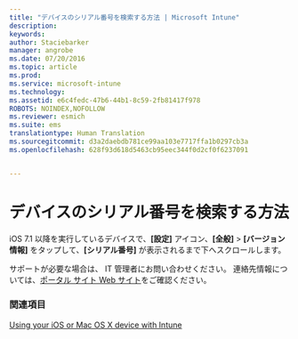 ```yaml
---
title: "デバイスのシリアル番号を検索する方法 | Microsoft Intune"
description: 
keywords: 
author: Staciebarker
manager: angrobe
ms.date: 07/20/2016
ms.topic: article
ms.prod: 
ms.service: microsoft-intune
ms.technology: 
ms.assetid: e6c4fedc-47b6-44b1-8c59-2fb81417f978
ROBOTS: NOINDEX,NOFOLLOW
ms.reviewer: esmich
ms.suite: ems
translationtype: Human Translation
ms.sourcegitcommit: d3a2daebdb781ce99aa103e7717ffa1b0297cb3a
ms.openlocfilehash: 628f93d618d5463cb95eec344f0d2cf0f6237091


---
```



# デバイスのシリアル番号を検索する方法

iOS 7.1 以降を実行しているデバイスで、**[設定]** アイコン、**[全般]** > **[バージョン情報]** をタップして、**[シリアル番号]** が表示されるまで下へスクロールします。

サポートが必要な場合は、 IT 管理者にお問い合わせください。 連絡先情報については、[ポータル サイト Web サイト](http://portal.manage.microsoft.com)をご確認ください。

### 関連項目
[Using your iOS or Mac OS X device with Intune](using-your-ios-or-mac-os-x-device-with-intune.md)



<!--HONumber=Aug16_HO4-->


